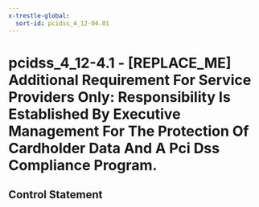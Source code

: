 ```yaml
---
x-trestle-global:
  sort-id: pcidss_4_12-04.01
---
```


# pcidss_4_12-4.1 - \[REPLACE_ME\] Additional Requirement For Service Providers Only: Responsibility Is Established By Executive Management For The Protection Of Cardholder Data And A Pci Dss Compliance Program.

## Control Statement
